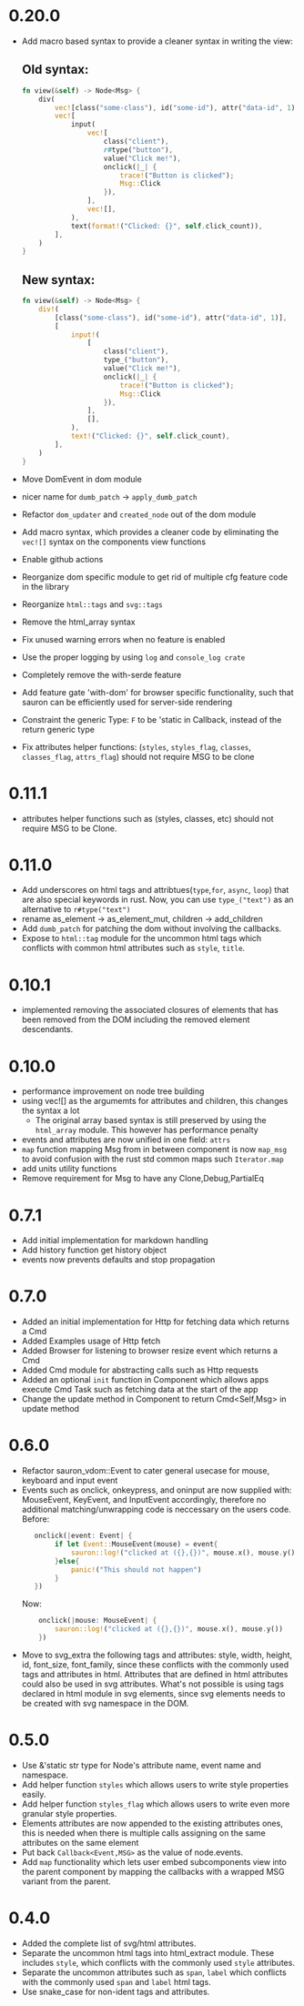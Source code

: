 # 0.20.0
 - Add macro based syntax to provide a cleaner syntax in writing the view:
    ## Old syntax:
    ```rust
    fn view(&self) -> Node<Msg> {
        div(
            vec![class("some-class"), id("some-id"), attr("data-id", 1)],
            vec![
                input(
                    vec![
                        class("client"),
                        r#type("button"),
                        value("Click me!"),
                        onclick(|_| {
                            trace!("Button is clicked");
                            Msg::Click
                        }),
                    ],
                    vec![],
                ),
                text(format!("Clicked: {}", self.click_count)),
            ],
        )
    }
    ```

    ## New syntax:
    ```rust
    fn view(&self) -> Node<Msg> {
        div!(
            [class("some-class"), id("some-id"), attr("data-id", 1)],
            [
                input!(
                    [
                        class("client"),
                        type_("button"),
                        value("Click me!"),
                        onclick(|_| {
                            trace!("Button is clicked");
                            Msg::Click
                        }),
                    ],
                    [],
                ),
                text!("Clicked: {}", self.click_count),
            ],
        )
    }
    ```

 - Move DomEvent in dom module
 - nicer name for `dumb_patch` -> `apply_dumb_patch`
 - Refactor `dom_updater` and `created_node` out of the dom module
 - Add macro syntax, which provides a cleaner code by eliminating the `vec![]` syntax on the components view functions
 - Enable github actions
 - Reorganize dom specific module to get rid of multiple cfg feature code in the library
 - Reorganize `html::tags` and `svg::tags`
 - Remove the html_array syntax
 - Fix unused warning errors when no feature is enabled
 - Use the proper logging by using `log` and `console_log crate`
 - Completely remove the with-serde feature
 - Add feature gate 'with-dom' for browser specific functionality, such that sauron can be efficiently used for server-side rendering
 - Constraint the generic Type: `F` to be 'static in Callback, instead of the return generic type
 - Fix attributes helper functions: (`styles`, `styles_flag`, `classes`, `classes_flag`, `attrs_flag`) should not require MSG to be clone

# 0.11.1
 - attributes helper functions such as (styles, classes, etc) should not require MSG to be Clone.

# 0.11.0
 - Add underscores on html tags and attribtues(`type`,`for`, `async`, `loop`) that are also special keywords in rust.
    Now, you can use `type_("text")` as an alternative to `r#type("text")`
 - rename as_element -> as_element_mut,  children -> add_children
 - Add `dumb_patch` for patching the dom without involving the callbacks.
 - Expose to `html::tag` module for the uncommon html tags which conflicts with common html attributes such as `style`, `title`.

# 0.10.1
 - implemented removing the associated closures of elements that has been removed from the DOM including the removed element descendants.


# 0.10.0
 - performance improvement on node tree building
 - using vec![] as the argumemts for attributes and children, this changes the syntax a lot
    - The original array based syntax is still preserved by using the `html_array` module. This however has performance penalty
 - events and attributes are now unified in one field: `attrs`
 - `map` function mapping Msg from in between component is now `map_msg` to avoid confusion with the rust std common maps such `Iterator.map`
 - add units utility functions
 - Remove requirement for Msg to have any Clone,Debug,PartialEq

# 0.7.1
 - Add initial implementation for markdown handling
 - Add history function get history object
 - events now prevents defaults and stop propagation

# 0.7.0
- Added an initial implementation for Http for fetching data which returns a Cmd
- Added Examples usage of Http fetch
- Added Browser for listening to browser resize event which returns a Cmd
- Added Cmd module for abstracting calls such as Http requests
- Added an optional `init` function in Component which allows apps execute Cmd Task such as fetching data at the start of the app
- Change the update method in Component to return Cmd<Self,Msg> in update method


# 0.6.0
- Refactor sauron_vdom::Event to cater general usecase for mouse, keyboard and input event
- Events such as onclick, onkeypress, and oninput are now supplied with: MouseEvent, KeyEvent, and InputEvent
    accordingly, therefore no additional matching/unwrapping code is neccessary on the users code.
    Before:
    ```rust
       onclick(|event: Event| {
            if let Event::MouseEvent(mouse) = event{
                sauron::log!("clicked at ({},{})", mouse.x(), mouse.y())
            }else{
                panic!("This should not happen")
            }
       })
    ```
    Now:
    ```rust
        onclick(|mouse: MouseEvent| {
            sauron::log!("clicked at ({},{})", mouse.x(), mouse.y())
        })
    ```
 - Move to svg_extra the following tags and attributes: style, width, height, id, font_size, font_family,
     since these conflicts with the commonly used tags and attributes in html. Attributes that are defined in html attributes
     could also be used in svg attributes. What's not possible is using tags declared in html module in svg elements,
     since svg elements needs to be created with svg namespace in the DOM.


# 0.5.0
- Use &'static str type for Node's attribute name, event name and namespace.
- Add helper function `styles` which allows users to write style properties easily.
- Add helper function `styles_flag` which allows users to write even more granular style properties.
- Elements attributes are now appended to the existing attributes ones,
    this is needed when there is multiple calls assigning on the same attributes on the same element
- Put back `Callback<Event,MSG>` as the value of node.events.
- Add `map` functionality which lets user embed subcomponents view into the parent component by mapping the callbacks
    with a wrapped MSG variant from the parent.

# 0.4.0
- Added the complete list of svg/html attributes.
- Separate the uncommon html tags into html_extract module. These includes `style`, which conflicts with the
commonly used `style` attributes.
- Separate the uncommon attributes such as `span`, `label` which conflicts with the
commonly used `span` and `label` html tags.
- Use snake_case for non-ident tags and attributes.

